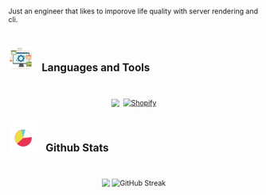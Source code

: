 

<br>

Just an engineer that likes to imporove life quality with server rendering and cli.
<br> <br>

## <picture> <img src = "./public/tools.gif?raw=true" width = 50px style="margin-right: 12px;"> </picture> Languages and Tools

<br>

<p 
  align="center" 
  style="
    display: flex; 
    justify-content: center; 
    align-items: center; 
    flex-wrap: nowrap; 
    overflow-x: auto;
    gap: 8px;
  "
>
  <a href="https://skillicons.dev" rel="nofollow" style="flex-shrink: 1; max-width: 80%;">
    <img 
      src="https://skillicons.dev/icons?i=remix,js,ts,go,docker,postgres,vim&perline=8" 
      style="vertical-align: middle; width: 100%; height: auto;" 
    />
  </a>

  <a href="https://shopify.dev" rel="nofollow" style="flex-shrink: 0;">
    <img 
      width="40" 
      height="40" 
      src="https://img.icons8.com/nolan/64/shopify.png" 
      alt="Shopify" 
      style="vertical-align: middle;" 
    />
  </a>
</p>





## <picture> <img src = "./public/stats.gif?raw=true" width = 60px style="margin-right: 10px;"> </picture> Github Stats

<br>

<p align="center">

  <img src="https://github-readme-stats.vercel.app/api/top-langs/?username=JoNelson98&theme=transparent&hide_border=true&include_all_commits=true&count_private=true&layout=compact" align="center" />
  <img src="https://streak-stats.demolab.com?user=JoNelson98&theme=transparent&hide_border=true" alt="GitHub Streak" align="center" />
</p>
